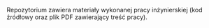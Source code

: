 Repozytorium zawiera materiały wykonanej pracy inżynierskiej (kod źródłowy oraz plik PDF zawierający treść pracy).
